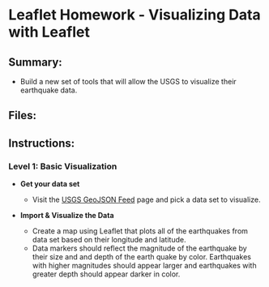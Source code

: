 # Leaflet Homework - Visualizing Data with Leaflet

## Summary: 
* Build a new set of tools that will allow the USGS to visualize their earthquake data. 

## Files:

## Instructions:

### Level 1: Basic Visualization

* **Get your data set**
   * Visit the [USGS GeoJSON Feed](http://earthquake.usgs.gov/earthquakes/feed/v1.0/geojson.php) page and pick a data set to visualize.

* **Import & Visualize the Data**
   * Create a map using Leaflet that plots all of the earthquakes from data set based on their longitude and latitude.
   * Data markers should reflect the magnitude of the earthquake by their size and and depth of the earth quake by color. Earthquakes with higher magnitudes should appear larger and earthquakes with greater depth should appear darker in color.
